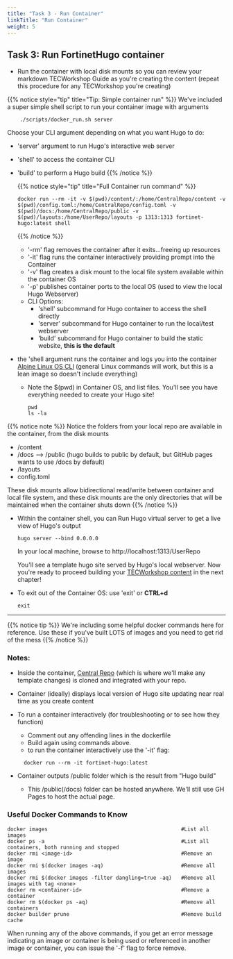 ```yaml
---
title: "Task 3 - Run Container"
linkTitle: "Run Container"
weight: 5
---
```


## Task 3: Run FortinetHugo container 

- Run the container with local disk mounts so you can review your markdown TECWorkshop Guide as you're creating the content (repeat this procedure for any TECWorkshop you're creating)

{{% notice style="tip" title="Tip: Simple container run" %}} 
We've included a super simple shell script to run your container image with arguments 
```shell
    ./scripts/docker_run.sh server
```
Choose your CLI argument depending on what you want Hugo to do:
- 'server' argument to run Hugo's interactive web server
- 'shell' to access the container CLI
- 'build' to perform a Hugo build 
{{% /notice %}}

  {{% notice style="tip" title="Full Container run command" %}}

  ```shell
  docker run --rm -it -v $(pwd)/content/:/home/CentralRepo/content -v $(pwd)/config.toml:/home/CentralRepo/config.toml -v $(pwd)/docs:/home/CentralRepo/public -v $(pwd)/layouts:/home/UserRepo/layouts -p 1313:1313 fortinet-hugo:latest shell
  ```
  {{% /notice %}}

   - '-rm' flag removes the container after it exits...freeing up resources
   - '-it' flag runs the container interactively providing prompt into the Container
   - '-v' flag creates a disk mount to the local file system available within the container OS
   - '-p' publishes container ports to the local OS (used to view the local Hugo Webserver)
   - CLI Options:
     - 'shell' subcommand for Hugo container to access the shell directly
     - 'server' subcommand for Hugo container to run the local/test webserver
     - 'build' subcommand for Hugo container to build the static website, **this is the default**  
  
- the 'shell argument runs the container and logs you into the container [Alpine Linux OS CLI](https://github.com/klakegg/docker-hugo/tree/master) (general Linux commands will work, but this is a lean image so doesn't include everything)
  - Note the $(pwd) in Container OS, and list files.  You'll see you have everything needed to create your Hugo site! 
  
    ```shell
    pwd
    ls -la 
    ```
{{% notice note %}} Notice the folders from your local repo are available in the container, from the disk mounts
- /content
- /docs --> /public (hugo builds to public by default, but GitHub pages wants to use /docs by default)
- /layouts
- config.toml

These disk mounts allow bidirectional read/write between container and local file system, and these disk mounts are the only directories that will be maintained when the container shuts down
{{% /notice %}}

- Within the container shell, you can Run Hugo virtual server to get a live view of Hugo's output 

  ```
  hugo server --bind 0.0.0.0
  ```
  In your local machine, browse to http://localhost:1313/UserRepo

  You'll see a template hugo site served by Hugo's local webserver.  Now you're ready to proceed building your [TECWorkshop content](../02hugo.html) in the next chapter!

- To exit out of the Container OS: use 'exit' or **CTRL+d**

  ```shell
  exit
  ```

---

{{% notice tip %}} We're including some helpful docker commands here for reference.  Use these if you've built LOTS of images and you need to get rid of the mess
{{% /notice  %}}



### Notes:
- Inside the container, [Central Repo](https://github.com/FortinetCloudCSE/CentralRepo) (which is where we'll make any template changes) is cloned and integrated with your repo.
- Container (ideally) displays local version of Hugo site updating near real time as you create content
- To run a container interactively (for troubleshooting or to see how they function)
  - Comment out any offending lines in the dockerfile
  - Build again using commands above.
  - to run the container interactively use the '-it' flag:

  ```shell
    docker run --rm -it fortinet-hugo:latest
  ```

- Container outputs /public folder which is the result from "Hugo build"
  - This /public(/docs) folder can be hosted anywhere.  We'll still use GH Pages to host the actual page.

### Useful Docker Commands to Know
```
docker images                                           #List all images
docker ps -a                                            #List all containers, both running and stopped
docker rmi <image-id>                                   #Remove an image
docker rmi $(docker images -aq)                         #Remove all images
docker rmi $(docker images -filter dangling=true -aq)   #Remove all images with tag <none>
docker rm <container-id>                                #Remove a container
docker rm $(docker ps -aq)                              #Remove all containers
docker builder prune                                    #Remove build cache
```
When running any of the above commands, if you get an error message indicating an image or container is being used or referenced in another image or container, you can issue the '-f' flag to force remove.

